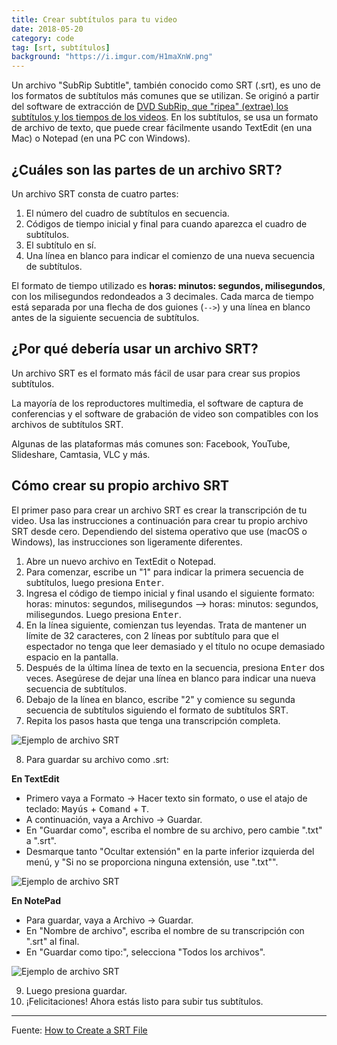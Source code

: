 ```yaml
---
title: Crear subtítulos para tu video
date: 2018-05-20
category: code
tag: [srt, subtítulos]
background: "https://i.imgur.com/H1maXnW.png"
---
```


Un archivo "SubRip Subtitle", también conocido como SRT (.srt), es uno de los formatos de subtítulos más comunes que se utilizan. Se originó a partir del software de extracción de [DVD SubRip, que "ripea" (extrae) los subtítulos y los tiempos de los videos](https://en.wikipedia.org/wiki/SubRip). En los subtítulos, se usa un formato de archivo de texto, que puede crear fácilmente usando TextEdit (en una Mac) o Notepad (en una PC con Windows).

## ¿Cuáles son las partes de un archivo SRT?

Un archivo SRT consta de cuatro partes:

1. El número del cuadro de subtítulos en secuencia.
2. Códigos de tiempo inicial y final para cuando aparezca el cuadro de subtítulos.
3. El subtítulo en sí.
4. Una línea en blanco para indicar el comienzo de una nueva secuencia de subtítulos.

El formato de tiempo utilizado es **horas: minutos: segundos, milisegundos**, con los milisegundos redondeados a 3 decimales. Cada marca de tiempo está separada por una flecha de dos guiones (`-->`) y una línea en blanco antes de la siguiente secuencia de subtítulos.

## ¿Por qué debería usar un archivo SRT?

Un archivo SRT es el formato más fácil de usar para crear sus propios subtítulos.

La mayoría de los reproductores multimedia, el software de captura de conferencias y el software de grabación de video son compatibles con los archivos de subtítulos SRT.

Algunas de las plataformas más comunes son: Facebook, YouTube, Slideshare, Camtasia, VLC y más.

## Cómo crear su propio archivo SRT

El primer paso para crear un archivo SRT es crear la transcripción de tu video. Usa las instrucciones a continuación para crear tu propio archivo SRT desde cero. Dependiendo del sistema operativo que use (macOS o Windows), las instrucciones son ligeramente diferentes.

1. Abre un nuevo archivo en TextEdit o Notepad.
2. Para comenzar, escribe un "1" para indicar la primera secuencia de subtítulos, luego presiona <kbd>Enter</kbd>.
3. Ingresa el código de tiempo inicial y final usando el siguiente formato: horas: minutos: segundos, milisegundos --> horas: minutos: segundos, milisegundos. Luego presiona <kbd>Enter</kbd>.
4. En la línea siguiente, comienzan tus leyendas. Trata de mantener un límite de 32 caracteres, con 2 líneas por subtítulo para que el espectador no tenga que leer demasiado y el título no ocupe demasiado espacio en la pantalla.
5. Después de la última línea de texto en la secuencia, presiona <kbd>Enter</kbd> dos veces. Asegúrese de dejar una línea en blanco para indicar una nueva secuencia de subtítulos.
6. Debajo de la línea en blanco, escribe "2" y comience su segunda secuencia de subtítulos siguiendo el formato de subtítulos SRT.
7. Repita los pasos hasta que tenga una transcripción completa.

![Ejemplo de archivo SRT](https://i.imgur.com/GLVeC0S.png)

8. Para guardar su archivo como .srt:

**En TextEdit**

- Primero vaya a Formato → Hacer texto sin formato, o use el atajo de teclado: <kbd>Mayús</kbd> + <kbd>Comand</kbd> + <kbd>T</kbd>.
- A continuación, vaya a Archivo → Guardar.
- En "Guardar como", escriba el nombre de su archivo, pero cambie ".txt" a ".srt".
- Desmarque tanto "Ocultar extensión" en la parte inferior izquierda del menú, y "Si no se proporciona ninguna extensión, use ".txt"".

![Ejemplo de archivo SRT](https://i.imgur.com/gr82i4r.png)

**En NotePad**

- Para guardar, vaya a Archivo → Guardar.
- En "Nombre de archivo", escriba el nombre de su transcripción con ".srt" al final.
- En "Guardar como tipo:", selecciona "Todos los archivos".

![Ejemplo de archivo SRT](https://i.imgur.com/D643ppp.jpg)

9. Luego presiona guardar.
10. ¡Felicitaciones! Ahora estás listo para subir tus subtítulos.

---
Fuente: [How to Create a SRT File](https://www.3playmedia.com/2017/03/08/create-srt-file/)
